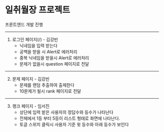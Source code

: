 # 일취월장 프로젝트

프론트엔드 개발 진행

---
1. 로그인 페이지(/) - 김강빈
    - 닉네임을 입력 받는다 
    - 공백을 받을 시 Alert로 에러처리 
    - 중복 닉네임을 받을시 Alert로 에러처리 
    - 문제가 없을시 question 페이지로 전달
---
2. 문제 페이지 - 김강빈
    - 문제를 랜덤 추출하여 출제한다
    - 10문제가 될시 rank 페이지로 전달
---
3. 랭크 페이지 - 임서진
    - 상단에 입력 밭은 사용자의 정답수와 등수가 나타난다
    - 전체에서 1등 부터 5등이 리스트 형태로 화면에 나타난다.
    - 토글 스위치 클릭시 사용자 기준 윗 등수와 아래 등수가 보인다
       

